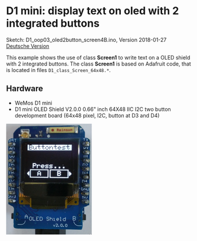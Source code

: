 # D1 mini: display text on oled with 2 integrated buttons
Sketch: D1_oop03_oled2button_screen4B.ino, Version 2018-01-27   
[Deutsche Version](./LIESMICH.md "Deutsche Version")   

This example shows the use of class __Screen1__ to write text on a OLED shield with 2 integrated buttons. The class __Screen1__ is based on Adafruit code, that is located in files `D1_class_Screen_64x48.*`.

## Hardware
* WeMos D1 mini
* D1 mini OLED Shield V2.0.0 0.66" inch 64X48 IIC I2C two button development board (64x48 pixel, I2C, button at D3 and D4)

![D1mini mit OLED 2 button Shield](./images/D1_oled2button_screen4B.png "D1mini with OLED-2-Button-Shield")
